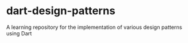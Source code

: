 # dart-design-patterns
A learning repository for the implementation of various design patterns using Dart
